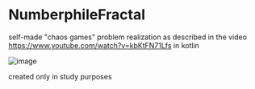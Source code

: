 # NumberphileFractal
self-made "chaos games" problem realization as described in the video https://www.youtube.com/watch?v=kbKtFN71Lfs in kotlin

![image](https://user-images.githubusercontent.com/21293595/52599295-45dbfe80-2e69-11e9-9386-21b0ad62df68.png)

created only in study purposes
